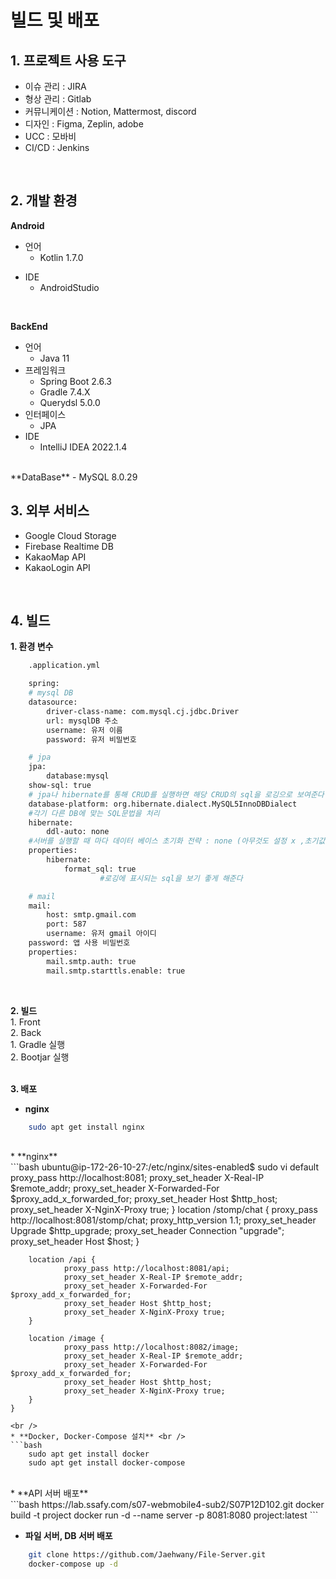 # 빌드 및 배포

## 1. 프로젝트 사용 도구
- 이슈 관리  : JIRA
- 형상 관리 : Gitlab
- 커뮤니케이션 : Notion, Mattermost, discord
- 디자인 : Figma, Zeplin, adobe
- UCC : 모바비
- CI/CD : Jenkins
<br />

## 2. 개발 환경
**Android**
* 언어
    - Kotlin 1.7.0
- IDE
    - AndroidStudio
<br />

**BackEnd**
- 언어
    - Java 11
- 프레임워크
    - Spring Boot 2.6.3
    - Gradle 7.4.X
    - Querydsl 5.0.0
- 인터페이스
    - JPA
- IDE
    - IntelliJ IDEA 2022.1.4
<br />
**DataBase**
    - MySQL 8.0.29
<br />


## 3. 외부 서비스
- Google Cloud Storage
- Firebase Realtime DB
- KakaoMap API
- KakaoLogin API
<br />

## 4. 빌드
**1. 환경 변수**
```bash
    .application.yml

    spring:
    # mysql DB
    datasource:
        driver-class-name: com.mysql.cj.jdbc.Driver
        url: mysqlDB 주소
        username: 유저 이름
        password: 유저 비밀번호

    # jpa
    jpa:
        database:mysql
    show-sql: true
    # jpa나 hibernate를 통해 CRUD를 실행하면 해당 CRUD의 sql을 로깅으로 보여준다
    database-platform: org.hibernate.dialect.MySQL5InnoDBDialect
    #각기 다른 DB에 맞는 SQL문법을 처리
    hibernate:
        ddl-auto: none
    #서버를 실행할 때 마다 데이터 베이스 초기화 전략 : none (아무것도 설정 x ,초기값 )
    properties:
        hibernate:
            format_sql: true
                    #로깅에 표시되는 sql을 보기 좋게 해준다

    # mail
    mail:
        host: smtp.gmail.com
        port: 587
        username: 유저 gmail 아이디
    password: 앱 사용 비밀번호
    properties:
        mail.smtp.auth: true
        mail.smtp.starttls.enable: true
```
<br />

**2. 빌드** <br />
    1. Front <br />
    2. Back <br />
        1. Gradle 실행 <br />
        2. Bootjar 실행 <br />
<br />

**3. 배포** <br />
* **nginx** <br />
```bash
    sudo apt get install nginx
```
<br />
* **nginx** <br />
```bash
    ubuntu@ip-172-26-10-27:/etc/nginx/sites-enabled$ sudo vi default
                proxy_pass http://localhost:8081;
                proxy_set_header X-Real-IP $remote_addr;
                proxy_set_header X-Forwarded-For $proxy_add_x_forwarded_for;
                proxy_set_header Host $http_host;
                proxy_set_header X-NginX-Proxy true;
        }
    location /stomp/chat {
                proxy_pass http://localhost:8081/stomp/chat;
                proxy_http_version 1.1;
                proxy_set_header Upgrade $http_upgrade;
                proxy_set_header Connection "upgrade";
                proxy_set_header Host $host;
        }

        location /api {
                proxy_pass http://localhost:8081/api;
                proxy_set_header X-Real-IP $remote_addr;
                proxy_set_header X-Forwarded-For $proxy_add_x_forwarded_for;
                proxy_set_header Host $http_host;
                proxy_set_header X-NginX-Proxy true;
        }

        location /image {
                proxy_pass http://localhost:8082/image;
                proxy_set_header X-Real-IP $remote_addr;
                proxy_set_header X-Forwarded-For $proxy_add_x_forwarded_for;
                proxy_set_header Host $http_host;
                proxy_set_header X-NginX-Proxy true;
        }
    }
```
<br />
* **Docker, Docker-Compose 설치** <br />
```bash
    sudo apt get install docker 
    sudo apt get install docker-compose
```
<br />
* **API 서버 배포** <br />
```bash
    https://lab.ssafy.com/s07-webmobile4-sub2/S07P12D102.git
    docker build -t project
    docker run -d --name server -p 8081:8080 project:latest
```
 <br />

 * **파일 서버, DB 서버 배포** <br />
```bash
    git clone https://github.com/Jaehwany/File-Server.git
    docker-compose up -d
```
 <br />
